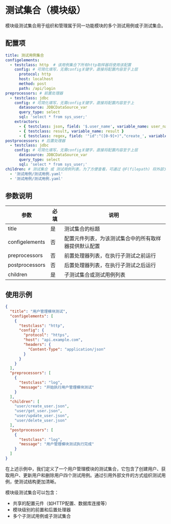 # 测试集合（模块级）

模块级测试集合用于组织和管理属于同一功能模块的多个测试用例或子测试集合。

## 配置项

```yaml
title: 测试用例集合
configelements:
  - testclass: http  # 该用例集合下所有http取样器将使用该配置
    config: # 可简化填写，无需config关键字，直接将配置内容至于上层
      protocol: http
      host: localhost
      method: post
      path: /api/login
preprocessors: # 前置处理器
  - testclass: jdbc
    config: # 可简化填写，无需config关键字，直接将配置内容至于上
      datasource: JDBCDataSource_var
      query_type: select
      sql: 'select * from sys_user;'
    extractors:
      - { testclass: json, field: '$.user_name', variable_name: user_name }
      - { testclass: result, variable_name: result }
      - { testclass: regex, field: '"id":"([0-9]+)","create_', variable_name: r_total, match_num: 0 }
postprocessors: # 后置处理器
  - testclass: jdbc
    config: # 可简化填写，无需config关键字，直接将配置内容至于上层
      datasource: JDBCDataSource_var
      query_type: select
      sql: 'select * from sys_user;'
children: # 测试集合 或 测试用例列表，为了方便查看，可通过 @F(filepath) 将外部文件引入
  - '测试用例/测试用例.yaml'
  - '测试用例/测试用例.yaml'
```

## 参数说明

| 参数 | 必填 | 说明 |
|------|------|------|
| title | 是 | 测试集合的标题 |
| configelements | 否 | 配置元件列表，为该测试集合中的所有取样器提供默认配置 |
| preprocessors | 否 | 前置处理器列表，在执行子测试之前运行 |
| postprocessors | 否 | 后置处理器列表，在执行子测试之后运行 |
| children | 是 | 子测试集合或测试用例列表 |

## 使用示例

```json
{
  "title": "用户管理模块测试",
  "configelements": [
    {
      "testclass": "http",
      "config": {
        "protocol": "https",
        "host": "api.example.com",
        "headers": {
          "Content-Type": "application/json"
        }
      }
    }
  ],
  "preprocessors": [
    {
      "testclass": "log",
      "message": "开始执行用户管理模块测试"
    }
  ],
  "children": [
    "user/create_user.json",
    "user/get_user.json",
    "user/update_user.json",
    "user/delete_user.json"
  ],
  "postprocessors": [
    {
      "testclass": "log",
      "message": "用户管理模块测试执行完成"
    }
  ]
}
```

在上述示例中，我们定义了一个用户管理模块的测试集合，它包含了创建用户、获取用户、更新用户和删除用户四个测试用例。通过引用外部文件的方式组织测试用例，使测试结构更加清晰。

模块级测试集合可以包含：
- 共享的配置元件（如HTTP配置、数据库连接等）
- 模块级别的前置和后置处理器
- 多个子测试用例或子测试集合